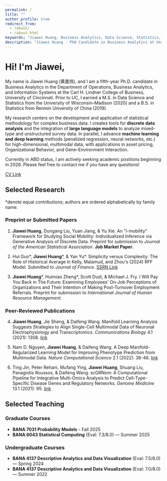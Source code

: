 ```yaml
---
permalink: /
title: ""
author_profile: true
redirect_from: 
  - /about/
  - /about.html
keywords: "Jiawei Huang, Business Analytics, Data Science, Statistics, Machine Learning, University of Cincinnati, PhD Candidate, Research, Publications, Statistical Methods, Academic Research, Carl H. Lindner College of Business, OBAIS Department, Department of Operations, Business Analytics, and Information Systems"
description: "Jiawei Huang - PhD Candidate in Business Analytics at University of Cincinnati. Researcher in statistical methods and machine learning on Business Applications."
---
```


# Hi! I'm Jiawei,

My name is Jiawei Huang (黄嘉炜), and I am a fifth-year Ph.D. candidate in Business Analytics in the Department of Operations, Business Analytics, and Information Systems at the Carl H. Lindner College of Business, University of Cincinnati. Prior to UC, I earned a M.S. in Data Science and Statistics from the University of Wisconsin–Madison (2020) and a B.S. in Statistics from Renmin University of China (2019).

My research centers on the development and application of statistical methodology for complex business data. I creates tools for **discrete data analysis** and the integration of **large language models** to analyze mixed-type and unstructured survey data. In parallel, I advance **machine learning and deep learning** methods (penalized regression, neural networks, etc.) for high-dimensional, multimodal data, with applications in asset pricing, Organizational Behavior, and Gene–Environment Interaction. 

Currently in ABD status, I am actively seeking academic positions beginning in 2026. Please feel free to contact me if you have any questions!

[CV Link](/files/CV_Jiawei_Huang_UC.pdf)

## Selected Research

*denote equal contributions; authors are ordered alphabetically by family name.

### Preprint or Submitted Papers

1. **Jiawei Huang**, Dungang Liu, Yuan Jiang, & Yu Xie. An "*i*-mobility" Framework for Studying Social Mobility: Individualized Inference via Generative Analysis of Discrete Data. Preprint for submission to *Journal of the American Statistical Association*. **Job Market Paper**.

2. Hui Guo\*, **Jiawei Huang**\*, & Yan Yu\*. Simplicity versus Complexity: The Role of Historical Average in Kelly, Malamud, and Zhou's (2024) RFF Model. Submitted to *Journal of Finance*. [SSRN Link](https://papers.ssrn.com/sol3/papers.cfm?abstract_id=5489967)

3. **Jiawei Huang**\*, Huimiao Zheng\*, Scott Dust, & Michael J. Fry. I Will Pay You Back in The Future: Examining Employees' On-Job Perceptions of Organizations and Their Intention of Making Post-Turnover Employment Referrals. Preprint for submission to *International Journal of Human Resource Management*.

### Peer-Reviewed Publications

4. **Jiawei Huang**, Jie Sheng, & Daifeng Wang. Manifold Learning Analysis Suggests Strategies to Align Single-Cell Multimodal Data of Neuronal Electrophysiology and Transcriptomics. *Communications Biology* 4.1 (2021): 1308. [link](https://www.nature.com/articles/s42003-021-02807-6)

5. Nam D. Nguyen, **Jiawei Huang**, & Daifeng Wang. A Deep Manifold-Regularized Learning Model for Improving Phenotype Prediction from Multimodal Data. *Nature Computational Science* 2.1 (2022): 38-46. [link](https://www.nature.com/articles/s43588-021-00185-x)

6. Ting Jin, Peter Rehani, Mufang Ying, **Jiawei Huang**, Shuang Liu, Panagiotis Roussos, & Daifeng Wang. scGRNom: A Computational Pipeline for Integrative Multi-Omics Analysis to Predict Cell-Type-Specific Disease Genes and Regulatory Networks. *Genome Medicine* 13.1 (2021): 95. [link](https://link.springer.com/article/10.1186/s13073-021-00908-9)

## Selected Teaching

### Graduate Courses
- **BANA 7031 Probability Models** - Fall 2025
- **BANA 6043 Statistical Computing** (Eval: 7.3/8.0) — Summer 2025

### Undergraduate Courses
- **BANA 4137 Descriptive Analytics and Data Visualization** (Eval: 7.5/8.0) — Spring 2024
- **BANA 4137 Descriptive Analytics and Data Visualization** (Eval: 7.0/8.0) — Summer 2022
